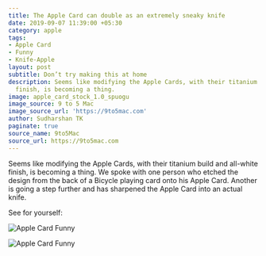 ```yaml
---
title: The Apple Card can double as an extremely sneaky knife
date: 2019-09-07 11:39:00 +05:30
category: apple
tags:
- Apple Card
- Funny
- Knife-Apple
layout: post
subtitle: Don’t try making this at home
description: Seems like modifying the Apple Cards, with their titanium build and all-white
  finish, is becoming a thing.
image: apple_card_stock_1.0_spuogu
image_source: 9 to 5 Mac
image_source_url: 'https://9to5mac.com'
author: Sudharshan TK
paginate: true
source_name: 9to5Mac
source_url: https://9to5mac.com
---
```


Seems like modifying the Apple Cards, with their titanium build and all-white finish, is becoming a thing. We spoke with one person who etched the design from the back of a Bicycle playing card onto his Apple Card. Another is going a step further and has sharpened the Apple Card into an actual knife.

See for yourself:

![Apple Card Funny](https://res.cloudinary.com/read-write-tech/image/upload/v1567837707/_AMR___Sharpening_Titanium_Knife_made_of_Apple_Card_AMSR__1__u3ak1t.gif "Apple Card Knife")

![Apple Card Funny](https://res.cloudinary.com/read-write-tech/image/upload/v1567837755/_AMR___Sharpening_Titanium_Knife_made_of_Apple_Card_AMSR__2__vwtolr.gif "Knife")

